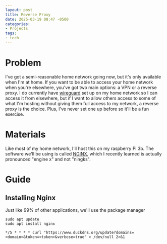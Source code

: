 ```yaml
---
layout: post
title: Reverse Proxy
date: 2025-03-19 08:47 -0500
categories:
- Projects
tags:
- tech
---
```

# Problem

I've got a semi-reasonable home network going now, but it's only available when I'm at home.  If you want to be able to access your home network when you're elsewhere, you've got two main options: a VPN or a reverse proxy.  I do currently have [wireguard](https://www.wireguard.com/) set up on my home network so I can access it from elsewhere, but if I want to allow others access to some of what I'm hosting without giving them full access to my network, a reverse proxy is the choice.  Plus, I've never set one up before so it'll be a fun exercise.

# Materials

Like most of my home network, I'll host this on my raspberry Pi 3b.  The software we'll be using is called [NGINX](https://nginx.org/), which I recently learned is actually pronounced "engine x" and not "ningks".

# Guide

## Installing Nginx

Just like 99% of other applications, we'll use the package manager
```
sudo apt update
sudo apt install nginx
```



`*/5 * * * * curl "https://www.duckdns.org/update?domains=<domain>&token=<token>&verbose=true" > /dev/null 2>&1`